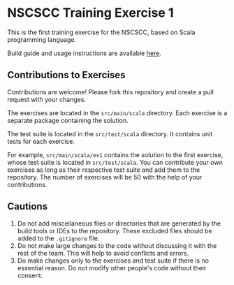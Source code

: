 # NSCSCC Training Exercise 1

This is the first training exercise for the NSCSCC, based on Scala programming language.

Build guide and usage instructions are available [here](./GUIDE.md).

## Contributions to Exercises

Contributions are welcome! Please fork this repository and create a pull request with your changes.

The exercises are located in the `src/main/scala` directory. Each exercise is a separate package containing the solution.

The test suite is located in the `src/test/scala` directory. It contains unit tests for each exercise.

For example, `src/main/scala/ex1` contains the solution to the first exercise, whose test suite is located in `src/test/scala`. You can contribute your own exercises as long as their respective test suite and add them to the repository. The number of exercises will be 50 with the help of your contributions.

## Cautions

1. Do not add miscellaneous files or directories that are generated by the build tools or IDEs to the repository. These excluded files should be added to the `.gitignore` file.
2. Do not make large changes to the code without discussing it with the rest of the team. This will help to avoid conflicts and errors.
3. Do make changes only to the exercises and test suite if there is no essential reason. Do not modify other people's code without their consent.
